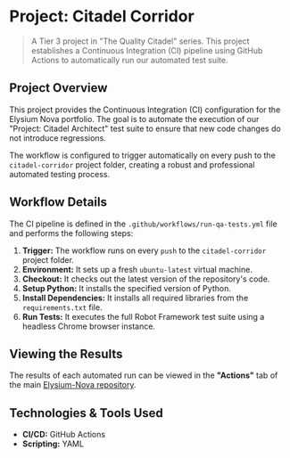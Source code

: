 # Project: Citadel Corridor

> A Tier 3 project in "The Quality Citadel" series. This project establishes a Continuous Integration (CI) pipeline using GitHub Actions to automatically run our automated test suite.

## Project Overview

This project provides the Continuous Integration (CI) configuration for the Elysium Nova portfolio. The goal is to automate the execution of our "Project: Citadel Architect" test suite to ensure that new code changes do not introduce regressions.

The workflow is configured to trigger automatically on every push to the `citadel-corridor` project folder, creating a robust and professional automated testing process.

## Workflow Details

The CI pipeline is defined in the `.github/workflows/run-qa-tests.yml` file and performs the following steps:
1.  **Trigger:** The workflow runs on every `push` to the `citadel-corridor` project folder.
2.  **Environment:** It sets up a fresh `ubuntu-latest` virtual machine.
3.  **Checkout:** It checks out the latest version of the repository's code.
4.  **Setup Python:** It installs the specified version of Python.
5.  **Install Dependencies:** It installs all required libraries from the `requirements.txt` file.
6.  **Run Tests:** It executes the full Robot Framework test suite using a headless Chrome browser instance.

## Viewing the Results

The results of each automated run can be viewed in the **"Actions"** tab of the main [Elysium-Nova repository](https://github.com/PineappleBirch/Elysium-Nova/actions).

## Technologies & Tools Used
- **CI/CD:** GitHub Actions
- **Scripting:** YAML